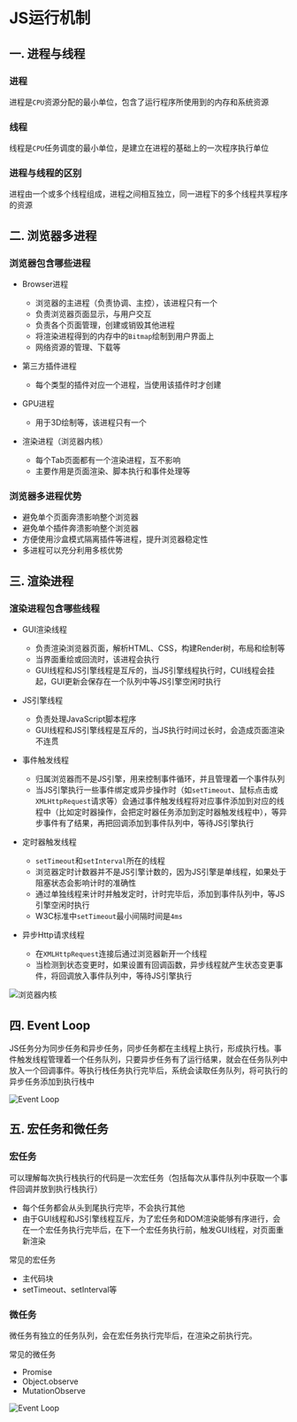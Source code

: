 # JS运行机制
## 一. 进程与线程
### 进程
进程是`CPU`资源分配的最小单位，包含了运行程序所使用到的内存和系统资源

### 线程
线程是`CPU`任务调度的最小单位，是建立在进程的基础上的一次程序执行单位

### 进程与线程的区别
进程由一个或多个线程组成，进程之间相互独立，同一进程下的多个线程共享程序的资源

## 二. 浏览器多进程
### 浏览器包含哪些进程
- Browser进程
  - 浏览器的主进程（负责协调、主控），该进程只有一个
  - 负责浏览器页面显示，与用户交互
  - 负责各个页面管理，创建或销毁其他进程
  - 将渲染进程得到的内存中的`Bitmap`绘制到用户界面上
  - 网络资源的管理、下载等

- 第三方插件进程
  - 每个类型的插件对应一个进程，当使用该插件时才创建

- GPU进程
  - 用于3D绘制等，该进程只有一个

- 渲染进程（浏览器内核）
  - 每个Tab页面都有一个渲染进程，互不影响
  - 主要作用是页面渲染、脚本执行和事件处理等

### 浏览器多进程优势
- 避免单个页面奔溃影响整个浏览器
- 避免单个插件奔溃影响整个浏览器
- 方便使用沙盒模式隔离插件等进程，提升浏览器稳定性
- 多进程可以充分利用多核优势

## 三. 渲染进程
### 渲染进程包含哪些线程
- GUI渲染线程
  - 负责渲染浏览器页面，解析HTML、CSS，构建Render树，布局和绘制等
  - 当界面重绘或回流时，该进程会执行
  - GUI线程和JS引擎线程是互斥的，当JS引擎线程执行时，CUI线程会挂起，GUI更新会保存在一个队列中等JS引擎空闲时执行

- JS引擎线程
  - 负责处理JavaScript脚本程序
  - GUI线程和JS引擎线程是互斥的，当JS执行时间过长时，会造成页面渲染不连贯

- 事件触发线程
  - 归属浏览器而不是JS引擎，用来控制事件循环，并且管理着一个事件队列
  - 当JS引擎执行一些事件绑定或异步操作时（如`setTimeout`、鼠标点击或`XMLHttpRequest`请求等）会通过事件触发线程将对应事件添加到对应的线程中（比如定时器操作，会把定时器任务添加到定时器触发线程中），等异步事件有了结果，再把回调添加到事件队列中，等待JS引擎执行

- 定时器触发线程
  - `setTimeout`和`setInterval`所在的线程
  - 浏览器定时计数器并不是JS引擎计数的，因为JS引擎是单线程，如果处于阻塞状态会影响计时的准确性
  - 通过单独线程来计时并触发定时，计时完毕后，添加到事件队列中，等JS引擎空闲时执行
  - W3C标准中`setTimeout`最小间隔时间是`4ms`

- 异步Http请求线程
  - 在`XMLHttpRequest`连接后通过浏览器新开一个线程
  - 当检测到状态变更时，如果设置有回调函数，异步线程就产生状态变更事件，将回调放入事件队列中，等待JS引擎执行

![浏览器内核](https://segmentfault.com/img/remote/1460000012925880)

## 四. Event Loop
JS任务分为同步任务和异步任务，同步任务都在主线程上执行，形成执行栈。事件触发线程管理着一个任务队列，只要异步任务有了运行结果，就会在任务队列中放入一个回调事件。等执行栈任务执行完毕后，系统会读取任务队列，将可执行的异步任务添加到执行栈中

![Event Loop](https://segmentfault.com/img/remote/1460000012925883)

## 五. 宏任务和微任务
### 宏任务
可以理解每次执行栈执行的代码是一次宏任务（包括每次从事件队列中获取一个事件回调并放到执行栈执行）
  - 每个任务都会从头到尾执行完毕，不会执行其他
  - 由于GUI线程和JS引擎线程互斥，为了宏任务和DOM渲染能够有序进行，会在一个宏任务执行完毕后，在下一个宏任务执行前，触发GUI线程，对页面重新渲染

常见的宏任务
  - 主代码块
  - setTimeout、setInterval等

### 微任务
微任务有独立的任务队列，会在宏任务执行完毕后，在渲染之前执行完。

常见的微任务
  - Promise
  - Object.observe
  - MutationObserve

![Event Loop](https://segmentfault.com/img/remote/1460000012925885)